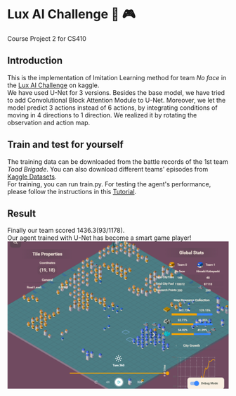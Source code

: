 # Lux AI Challenge 🍄 🎮

Course Project 2 for CS410

## Introduction
This is the implementation of Imitation Learning method for team _No face_ in the [Lux AI Challenge](https://www.kaggle.com/competitions/lux-ai-2021/overview) on kaggle.  
We have used U-Net for 3 versions. Besides the base model, we have tried to add Convolutional Block Attention Module to U-Net. Moreover, we let the model predict 3 actions instead of 6 actions, by integrating conditions of moving in 4 directions to 1 direction. We realized it by rotating the observation and action map.

## Train and test for yourself
The training data can be downloaded from the battle records of the 1st team _Toad Brigade_. You can also download different teams' episodes from [Kaggle Datasets](https://www.kaggle.com/datasets).  
For training, you can run train.py.
For testing the agent's performance, please follow the instructions in this [Tutorial](https://www.kaggle.com/code/stonet2000/lux-ai-season-1-jupyter-notebook-tutorial/notebook).  

## Result
Finally our team scored 1436.3(93/1178).  
Our agent trained with U-Net has become a smart game player!  
![](https://github.com/Epicato/lux-AI/blob/main/game.png)
